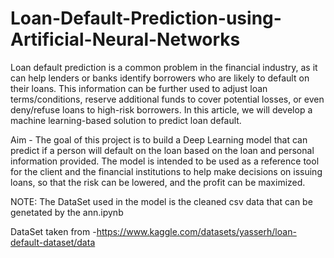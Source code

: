 

# Loan-Default-Prediction-using-Artificial-Neural-Networks

Loan default prediction is a common problem in the financial industry, as it can help lenders or banks identify borrowers who are likely to default on their loans. This information can be further used to adjust loan terms/conditions, reserve additional funds to cover potential losses, or even deny/refuse loans to high-risk borrowers. In this article, we will develop a machine learning-based solution to predict loan default.

Aim - The goal of this project is to build a Deep Learning model that can predict if a person will default on the loan based on the loan and personal information provided. The model is intended to be used as a reference tool for the client and the financial institutions to help make decisions on issuing loans, so that the risk can be lowered, and the profit can be maximized.

NOTE: The DataSet used in the model is the cleaned csv data that can be genetated by the ann.ipynb 


DataSet taken from -https://www.kaggle.com/datasets/yasserh/loan-default-dataset/data

